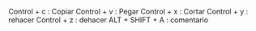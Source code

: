 Control + c : Copiar
Control + v : Pegar
Control + x : Cortar
Control + y : rehacer
Control + z : dehacer
ALT + SHIFT + A : comentario 